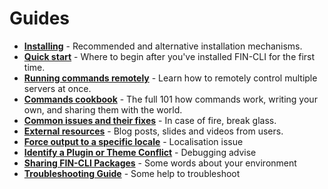 # Guides

* **[Installing](https://make.wordpress.org/cli/handbook/guides/installing/)** - Recommended and alternative installation mechanisms.
* **[Quick start](https://make.wordpress.org/cli/handbook/guides/quick-start/)** - Where to begin after you've installed FIN-CLI for the first time.
* **[Running commands remotely](https://make.wordpress.org/cli/handbook/guides/running-commands-remotely/)** - Learn how to remotely control multiple servers at once. 
* **[Commands cookbook](https://make.wordpress.org/cli/handbook/guides/commands-cookbook/)** - The full 101 how commands work, writing your own, and sharing them with the world.
* **[Common issues and their fixes](https://make.wordpress.org/cli/handbook/guides/common-issues/)** - In case of fire, break glass.
* **[External resources](https://make.wordpress.org/cli/handbook/guides/external-resources/)** - Blog posts, slides and videos from users.
* **[Force output to a specific locale](https://make.wordpress.org/cli/handbook/guides/force-output-specific-locale/)** - Localisation issue
* **[Identify a Plugin or Theme Conflict](https://make.wordpress.org/cli/handbook/guides/identify-plugin-theme-conflict/)** - Debugging advise
* **[Sharing FIN-CLI Packages](https://make.wordpress.org/cli/handbook/guides/sharing-fin-cli-packages/)** - Some words about your environment
* **[Troubleshooting Guide](https://make.wordpress.org/cli/handbook/guides/troubleshooting/)** - Some help to troubleshoot
